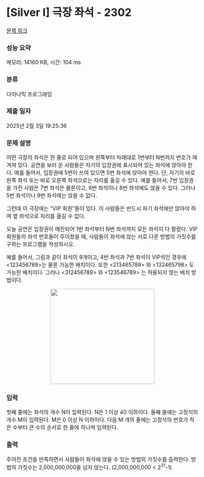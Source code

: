 # [Silver I] 극장 좌석 - 2302 

[문제 링크](https://www.acmicpc.net/problem/2302) 

### 성능 요약

메모리: 14160 KB, 시간: 104 ms

### 분류

다이나믹 프로그래밍

### 제출 일자

2025년 2월 3일 19:25:36

### 문제 설명

<p>어떤 극장의 좌석은 한 줄로 되어 있으며 왼쪽부터 차례대로 1번부터 N번까지 번호가 매겨져 있다. 공연을 보러 온 사람들은 자기의 입장권에 표시되어 있는 좌석에 앉아야 한다. 예를 들어서, 입장권에 5번이 쓰여 있으면 5번 좌석에 앉아야 한다. 단, 자기의 바로 왼쪽 좌석 또는 바로 오른쪽 좌석으로는 자리를 옮길 수 있다. 예를 들어서, 7번 입장권을 가진 사람은 7번 좌석은 물론이고, 6번 좌석이나 8번 좌석에도 앉을 수 있다. 그러나 5번 좌석이나 9번 좌석에는 앉을 수 없다.</p>

<p>그런데 이 극장에는 “VIP 회원”들이 있다. 이 사람들은 반드시 자기 좌석에만 앉아야 하며 옆 좌석으로 자리를 옮길 수 없다.</p>

<p>오늘 공연은 입장권이 매진되어 1번 좌석부터 N번 좌석까지 모든 좌석이 다 팔렸다. VIP 회원들의 좌석 번호들이 주어졌을 때, 사람들이 좌석에 앉는 서로 다른 방법의 가짓수를 구하는 프로그램을 작성하시오.</p>

<p>예를 들어서, 그림과 같이 좌석이 9개이고, 4번 좌석과 7번 좌석이 VIP석인 경우에 <123456789>는 물론 가능한 배치이다. 또한 <213465789> 와 <132465798> 도 가능한 배치이다. 그러나 <312456789> 와 <123546789> 는 허용되지 않는 배치 방법이다.</p>

<p style="text-align: center;"><img alt="" src="https://upload.acmicpc.net/80caa675-30d4-44ec-8100-01f8eac2a3e3/-/preview/" style="width: 273px; height: 250px;"></p>

### 입력 

 <p>첫째 줄에는 좌석의 개수 N이 입력된다. N은 1 이상 40 이하이다. 둘째 줄에는 고정석의 개수 M이 입력된다. M은 0 이상 N 이하이다. 다음 M 개의 줄에는 고정석의 번호가 작은 수부터 큰 수의 순서로 한 줄에 하나씩 입력된다.</p>

### 출력 

 <p>주어진 조건을 만족하면서 사람들이 좌석에 앉을 수 있는 방법의 가짓수를 출력한다. 방법의 가짓수는 2,000,000,000을 넘지 않는다. (2,000,000,000 < 2<sup>31</sup>-1)</p>

